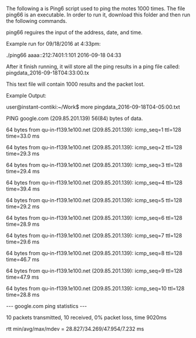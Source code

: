 The following a is Ping6 script used to ping the motes 1000 times. 
The file ping66 is an executable. In order to run it, download this folder and then run the following commands.

ping66 reguires the input of the address, date, and time.

Example run for 09/18/2016 at 4:33pm:

./ping66 aaaa::212:7401:1:101 2016-09-18 04:33

After it finish running, it will store all the ping results in a ping file called:
pingdata_2016-09-18T04:33:00.tx

This text file will contain 1000 results and the packet lost. 


Example Output:

user@instant-contiki:~/Work$ more pingdata_2016-09-18T04-05\:00.txt 

PING google.com (209.85.201.139) 56(84) bytes of data.

64 bytes from qu-in-f139.1e100.net (209.85.201.139): icmp_seq=1 ttl=128 time=33.0 ms

64 bytes from qu-in-f139.1e100.net (209.85.201.139): icmp_seq=2 ttl=128 time=29.3 ms

64 bytes from qu-in-f139.1e100.net (209.85.201.139): icmp_seq=3 ttl=128 time=29.4 ms

64 bytes from qu-in-f139.1e100.net (209.85.201.139): icmp_seq=4 ttl=128 time=39.4 ms

64 bytes from qu-in-f139.1e100.net (209.85.201.139): icmp_seq=5 ttl=128 time=29.2 ms

64 bytes from qu-in-f139.1e100.net (209.85.201.139): icmp_seq=6 ttl=128 time=28.9 ms

64 bytes from qu-in-f139.1e100.net (209.85.201.139): icmp_seq=7 ttl=128 time=29.6 ms

64 bytes from qu-in-f139.1e100.net (209.85.201.139): icmp_seq=8 ttl=128 time=46.7 ms

64 bytes from qu-in-f139.1e100.net (209.85.201.139): icmp_seq=9 ttl=128 time=47.9 ms

64 bytes from qu-in-f139.1e100.net (209.85.201.139): icmp_seq=10 ttl=128 time=28.8 ms

--- google.com ping statistics ---

10 packets transmitted, 10 received, 0% packet loss, time 9020ms

rtt min/avg/max/mdev = 28.827/34.269/47.954/7.232 ms
